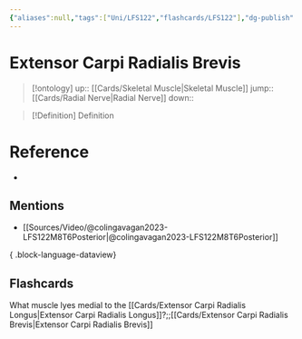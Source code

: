 ```yaml
---
{"aliases":null,"tags":["Uni/LFS122","flashcards/LFS122"],"dg-publish":true,"permalink":"/cards/extensor-carpi-radialis-brevis/","dgPassFrontmatter":true}
---
```


# Extensor Carpi Radialis Brevis

> [!ontology]
> up:: [[Cards/Skeletal Muscle\|Skeletal Muscle]]
> jump:: [[Cards/Radial Nerve\|Radial Nerve]]
> down:: 

> [!Definition] Definition
> 

# Reference
- 

## Mentions
- [[Sources/Video/@colingavagan2023-LFS122M8T6Posterior\|@colingavagan2023-LFS122M8T6Posterior]]

{ .block-language-dataview}

## Flashcards

What muscle lyes medial to the [[Cards/Extensor Carpi Radialis Longus\|Extensor Carpi Radialis Longus]]?;;[[Cards/Extensor Carpi Radialis Brevis\|Extensor Carpi Radialis Brevis]]
<!--SR:!2023-10-25,2,150-->